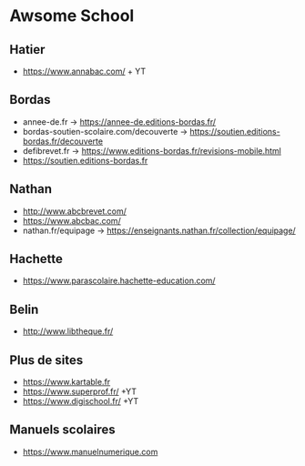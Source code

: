 # Awsome School

Hatier
---

- https://www.annabac.com/ + YT

Bordas 
---

- annee-de.fr -> https://annee-de.editions-bordas.fr/
- bordas-soutien-scolaire.com/decouverte -> https://soutien.editions-bordas.fr/decouverte
- defibrevet.fr -> https://www.editions-bordas.fr/revisions-mobile.html
- https://soutien.editions-bordas.fr

Nathan
---

- http://www.abcbrevet.com/
- https://www.abcbac.com/
- nathan.fr/equipage -> https://enseignants.nathan.fr/collection/equipage/

Hachette
---

- https://www.parascolaire.hachette-education.com/

Belin
---

- http://www.libtheque.fr/

Plus de sites
---

- https://www.kartable.fr
- https://www.superprof.fr/ +YT
- https://www.digischool.fr/ +YT

Manuels scolaires
---

- https://www.manuelnumerique.com
